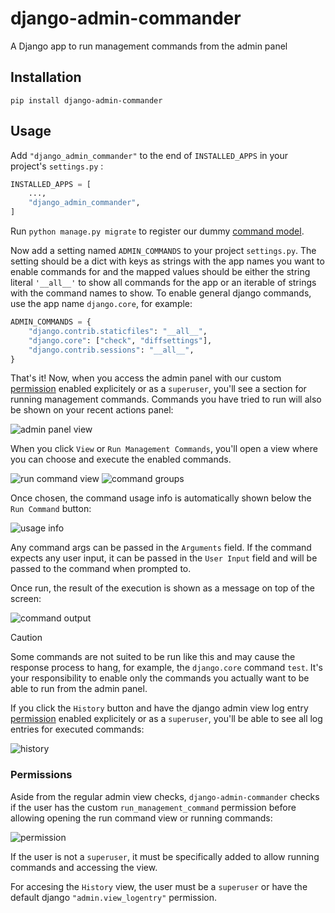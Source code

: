 # django-admin-commander

A Django app to run management commands from the admin panel

## Installation

```
pip install django-admin-commander
```

## Usage

Add `"django_admin_commander"` to the end of `INSTALLED_APPS` in your project's `settings.py` :

```python
INSTALLED_APPS = [
    ...,
    "django_admin_commander",
]
```

Run `python manage.py migrate` to register our dummy [command model](./src/django_admin_commander/models.py).

Now add a setting named `ADMIN_COMMANDS` to your project `settings.py`. The setting should be a dict with keys as strings with the app names you want to enable commands for and the mapped values should be either the string literal `'__all__'` to show all commands for the app or an iterable of strings with the command names to show. To enable general django commands, use the app name `django.core`, for example:

```python
ADMIN_COMMANDS = {
    "django.contrib.staticfiles": "__all__",
    "django.core": ["check", "diffsettings"],
    "django.contrib.sessions": "__all__",
}
```

That's it! Now, when you access the admin panel with our custom [permission](#permissions) enabled explicitely or as a `superuser`, you'll see a section for running management commands. Commands you have tried to run will also be shown on your recent actions panel:

![admin panel view](https://github.com/Lcrs123/django-admin-commander/blob/master/screenshots/panel-view-history.png?raw=True)

When you click `View` or `Run Management Commands`, you'll open a view where you can choose and execute the enabled commands.

![run command view](https://github.com/Lcrs123/django-admin-commander/blob/master/screenshots/run-command-view.png?raw=True)
![command groups](https://github.com/Lcrs123/django-admin-commander/blob/master/screenshots/command-groups.png?raw=True)

Once chosen, the command usage info is automatically shown below the `Run Command` button:

![usage info](https://github.com/Lcrs123/django-admin-commander/blob/master/screenshots/usage-info.png?raw=True)

Any command args can be passed in the `Arguments` field. If the command expects any user input, it can be passed in the `User Input` field and will be passed to the command when prompted to.

Once run, the result of the execution is shown as a message on top of the screen:

![command output](https://github.com/Lcrs123/django-admin-commander/blob/master/screenshots/command-output-check.png?raw=True)

> [!CAUTION]
> Some commands are not suited to be run like this and may cause the response process to hang, for example, the `django.core` command `test`. It's your responsibility to enable only the commands you actually want to be able to run from the admin panel.

If you click the `History` button and have the django admin view log entry [permission](#permissions) enabled explicitely or as a `superuser`, you'll be able to see all log entries for executed commands:

![history](https://github.com/Lcrs123/django-admin-commander/blob/master/screenshots/history-view.png?raw=True)

### Permissions

Aside from the regular admin view checks, `django-admin-commander` checks if the user has the custom `run_management_command` permission before allowing opening the run command view or running commands:

![permission](https://github.com/Lcrs123/django-admin-commander/blob/master/screenshots/permission.png?raw=True)

If the user is not a `superuser`, it must be specifically added to allow running commands and accessing the view.

For accesing the `History` view, the user must be a `superuser` or have the default django `"admin.view_logentry"` permission.
